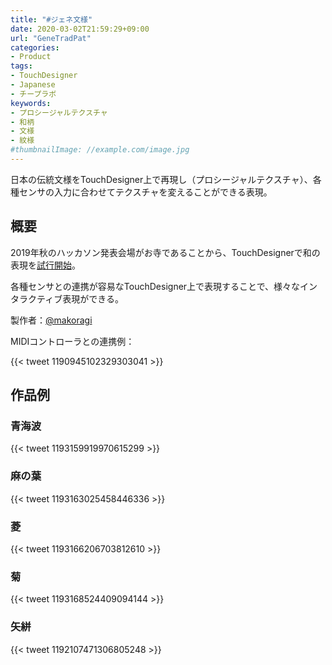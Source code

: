```yaml
---
title: "#ジェネ文様"
date: 2020-03-02T21:59:29+09:00
url: "GeneTradPat"
categories:
- Product
tags:
- TouchDesigner
- Japanese
- チープラボ
keywords:
- プロシージャルテクスチャ
- 和柄
- 文様
- 紋様
#thumbnailImage: //example.com/image.jpg
---
```

日本の伝統文様をTouchDesigner上で再現し（プロシージャルテクスチャ）、各種センサの入力に合わせてテクスチャを変えることができる表現。
<!--more-->

## 概要

2019年秋のハッカソン発表会場がお寺であることから、TouchDesignerで和の表現を[試行開始](https://twitter.com/makoragi/status/1183260476353835008)。

各種センサとの連携が容易なTouchDesigner上で表現することで、様々なインタラクティブ表現ができる。

製作者：[@makoragi](https://twitter.com/makoragi)

MIDIコントローラとの連携例：

{{< tweet 1190945102329303041 >}}

## 作品例

### 青海波

{{< tweet 1193159919970615299 >}}

### 麻の葉

{{< tweet 1193163025458446336 >}}

### 菱

{{< tweet 1193166206703812610 >}}

### 菊

{{< tweet 1193168524409094144 >}}

### 矢絣

{{< tweet 1192107471306805248 >}}

